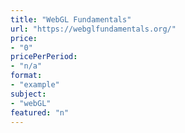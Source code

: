 ```yaml
---
title: "WebGL Fundamentals"
url: "https://webglfundamentals.org/"
price: 
- "0"
pricePerPeriod: 
- "n/a"
format: 
- "example"
subject: 
- "webGL"
featured: "n"
---
```

